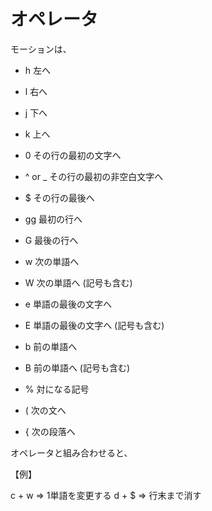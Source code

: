 
# オペレータ

モーションは、

* h      左へ
* l      右へ
* j      下へ
* k      上へ

* 0      その行の最初の文字へ
* ^ or _ その行の最初の非空白文字へ
* $      その行の最後へ
* gg     最初の行へ
* G      最後の行へ

* w 次の単語へ
* W 次の単語へ (記号も含む)
* e 単語の最後の文字へ
* E 単語の最後の文字へ (記号も含む)
* b 前の単語へ
* B 前の単語へ (記号も含む)

* % 対になる記号
* ( 次の文へ
* { 次の段落へ


オペレータと組み合わせると、

【例】

c + w => 1単語を変更する
d + $ => 行末まで消す

